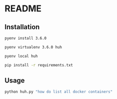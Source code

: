 # README

## Installation
```bash
pyenv install 3.6.0 
```

```bash
pyenv virtualenv 3.6.0 huh 
```

```bash 
pyenv local huh 
```

```bash 
pip install -r requirements.txt 
```

## Usage
```bash
python huh.py "how do list all docker containers"
```
